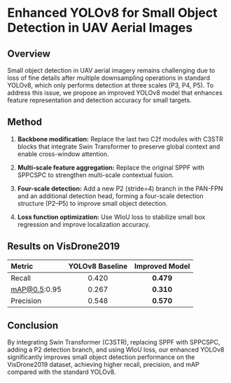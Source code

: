 # Enhanced YOLOv8 for Small Object Detection in UAV Aerial Images

## Overview

Small object detection in UAV aerial imagery remains challenging due to loss of fine details after multiple downsampling operations in standard YOLOv8, which only performs detection at three scales (P3, P4, P5). To address this issue, we propose an improved YOLOv8 model that enhances feature representation and detection accuracy for small targets.

## Method

1. **Backbone modification:**
   Replace the last two C2f modules with C3STR blocks that integrate Swin Transformer to preserve global context and enable cross-window attention.

2. **Multi-scale feature aggregation:**
   Replace the original SPPF with SPPCSPC to strengthen multi-scale contextual fusion.

3. **Four-scale detection:**
   Add a new P2 (stride=4) branch in the PAN-FPN and an additional detection head, forming a four-scale detection structure (P2–P5) to improve small object detection.

4. **Loss function optimization:**
   Use WIoU loss to stabilize small box regression and improve localization accuracy.

## Results on VisDrone2019

| Metric       | YOLOv8 Baseline | Improved Model |
| :----------- | :-------------: | :------------: |
| Recall       |      0.420      |    **0.479**   |
| mAP@0.5:0.95 |      0.267      |    **0.310**   |
| Precision    |      0.548      |    **0.570**   |

## Conclusion

By integrating Swin Transformer (C3STR), replacing SPPF with SPPCSPC, adding a P2 detection branch, and using WIoU loss, our enhanced YOLOv8 significantly improves small object detection performance on the VisDrone2019 dataset, achieving higher recall, precision, and mAP compared with the standard YOLOv8.